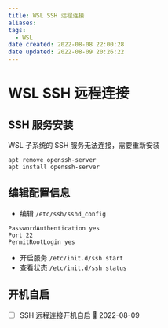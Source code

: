 ```yaml
---
title: WSL SSH 远程连接
aliases: 
tags: 
  - WSL
date created: 2022-08-08 22:00:28
date updated: 2022-08-09 20:26:22
---
```


# WSL SSH 远程连接

## SSH 服务安装

WSL 子系统的 SSH 服务无法连接，需要重新安装

```shell
apt remove openssh-server
apt install openssh-server
```

## 编辑配置信息

- 编辑 `/etc/ssh/sshd_config`

```shell
PasswordAuthentication yes
Port 22
PermitRootLogin yes
```

- 开启服务
`/etc/init.d/ssh start`
- 查看状态
`/etc/init.d/ssh status`

## 开机自启

- [ ] SSH 远程连接开机自启 📅 2022-08-09
